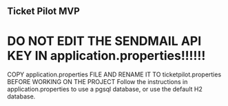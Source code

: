 ## Ticket Pilot MVP

# DO NOT EDIT THE SENDMAIL API KEY IN application.properties!!!!!!
COPY application.properties FILE AND RENAME IT TO ticketpilot.properties BEFORE WORKING ON THE PROJECT
Follow the instructions in application.properties to use a pgsql database, or use the default H2 database.
